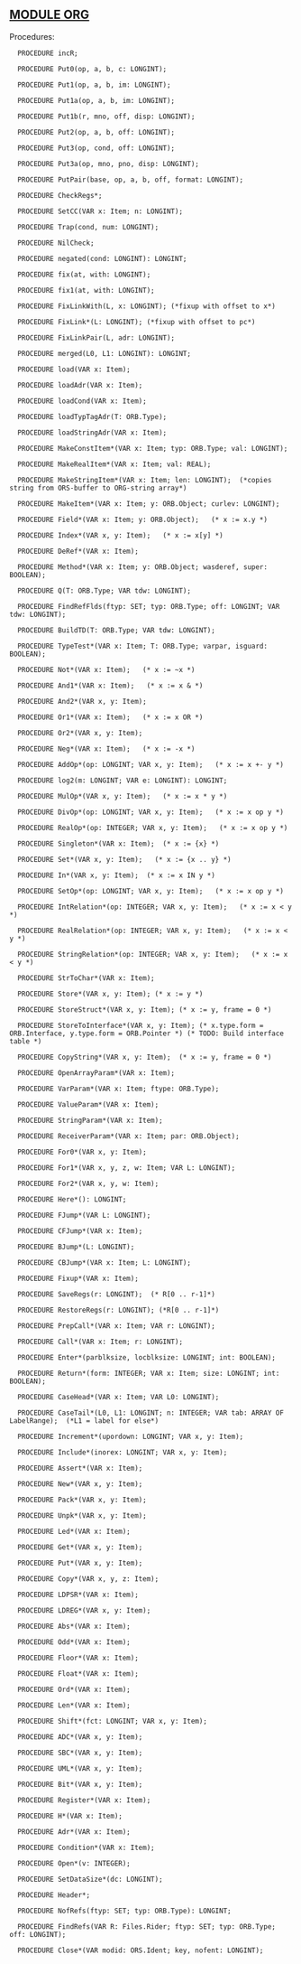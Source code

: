 
## [MODULE ORG](https://github.com/io-core/Build/blob/main/ORG.Mod)

Procedures:

```
  PROCEDURE incR;
```
```
  PROCEDURE Put0(op, a, b, c: LONGINT);
```
```
  PROCEDURE Put1(op, a, b, im: LONGINT);
```
```
  PROCEDURE Put1a(op, a, b, im: LONGINT);
```
```
  PROCEDURE Put1b(r, mno, off, disp: LONGINT);
```
```
  PROCEDURE Put2(op, a, b, off: LONGINT);
```
```
  PROCEDURE Put3(op, cond, off: LONGINT);
```
```
  PROCEDURE Put3a(op, mno, pno, disp: LONGINT);
```
```
  PROCEDURE PutPair(base, op, a, b, off, format: LONGINT);
```
```
  PROCEDURE CheckRegs*;
```
```
  PROCEDURE SetCC(VAR x: Item; n: LONGINT);
```
```
  PROCEDURE Trap(cond, num: LONGINT);
```
```
  PROCEDURE NilCheck;
```
```
  PROCEDURE negated(cond: LONGINT): LONGINT;
```
```
  PROCEDURE fix(at, with: LONGINT);
```
```
  PROCEDURE fix1(at, with: LONGINT);
```
```
  PROCEDURE FixLinkWith(L, x: LONGINT); (*fixup with offset to x*)
```
```
  PROCEDURE FixLink*(L: LONGINT); (*fixup with offset to pc*)
```
```
  PROCEDURE FixLinkPair(L, adr: LONGINT);
```
```
  PROCEDURE merged(L0, L1: LONGINT): LONGINT;
```
```
  PROCEDURE load(VAR x: Item);
```
```
  PROCEDURE loadAdr(VAR x: Item);
```
```
  PROCEDURE loadCond(VAR x: Item);
```
```
  PROCEDURE loadTypTagAdr(T: ORB.Type);
```
```
  PROCEDURE loadStringAdr(VAR x: Item);
```
```
  PROCEDURE MakeConstItem*(VAR x: Item; typ: ORB.Type; val: LONGINT);
```
```
  PROCEDURE MakeRealItem*(VAR x: Item; val: REAL);
```
```
  PROCEDURE MakeStringItem*(VAR x: Item; len: LONGINT);  (*copies string from ORS-buffer to ORG-string array*)
```
```
  PROCEDURE MakeItem*(VAR x: Item; y: ORB.Object; curlev: LONGINT);
```
```
  PROCEDURE Field*(VAR x: Item; y: ORB.Object);   (* x := x.y *)
```
```
  PROCEDURE Index*(VAR x, y: Item);   (* x := x[y] *)
```
```
  PROCEDURE DeRef*(VAR x: Item);
```
```
  PROCEDURE Method*(VAR x: Item; y: ORB.Object; wasderef, super: BOOLEAN);
```
```
  PROCEDURE Q(T: ORB.Type; VAR tdw: LONGINT);
```
```
  PROCEDURE FindRefFlds(ftyp: SET; typ: ORB.Type; off: LONGINT; VAR tdw: LONGINT);
```
```
  PROCEDURE BuildTD(T: ORB.Type; VAR tdw: LONGINT);
```
```
  PROCEDURE TypeTest*(VAR x: Item; T: ORB.Type; varpar, isguard: BOOLEAN);
```
```
  PROCEDURE Not*(VAR x: Item);   (* x := ~x *)
```
```
  PROCEDURE And1*(VAR x: Item);   (* x := x & *)
```
```
  PROCEDURE And2*(VAR x, y: Item);
```
```
  PROCEDURE Or1*(VAR x: Item);   (* x := x OR *)
```
```
  PROCEDURE Or2*(VAR x, y: Item);
```
```
  PROCEDURE Neg*(VAR x: Item);   (* x := -x *)
```
```
  PROCEDURE AddOp*(op: LONGINT; VAR x, y: Item);   (* x := x +- y *)
```
```
  PROCEDURE log2(m: LONGINT; VAR e: LONGINT): LONGINT;
```
```
  PROCEDURE MulOp*(VAR x, y: Item);   (* x := x * y *)
```
```
  PROCEDURE DivOp*(op: LONGINT; VAR x, y: Item);   (* x := x op y *)
```
```
  PROCEDURE RealOp*(op: INTEGER; VAR x, y: Item);   (* x := x op y *)
```
```
  PROCEDURE Singleton*(VAR x: Item);  (* x := {x} *)
```
```
  PROCEDURE Set*(VAR x, y: Item);   (* x := {x .. y} *)
```
```
  PROCEDURE In*(VAR x, y: Item);  (* x := x IN y *)
```
```
  PROCEDURE SetOp*(op: LONGINT; VAR x, y: Item);   (* x := x op y *)
```
```
  PROCEDURE IntRelation*(op: INTEGER; VAR x, y: Item);   (* x := x < y *)
```
```
  PROCEDURE RealRelation*(op: INTEGER; VAR x, y: Item);   (* x := x < y *)
```
```
  PROCEDURE StringRelation*(op: INTEGER; VAR x, y: Item);   (* x := x < y *)
```
```
  PROCEDURE StrToChar*(VAR x: Item);
```
```
  PROCEDURE Store*(VAR x, y: Item); (* x := y *)
```
```
  PROCEDURE StoreStruct*(VAR x, y: Item); (* x := y, frame = 0 *)
```
```
  PROCEDURE StoreToInterface*(VAR x, y: Item); (* x.type.form = ORB.Interface, y.type.form = ORB.Pointer *) (* TODO: Build interface table *)
```
```
  PROCEDURE CopyString*(VAR x, y: Item);  (* x := y, frame = 0 *) 
```
```
  PROCEDURE OpenArrayParam*(VAR x: Item);
```
```
  PROCEDURE VarParam*(VAR x: Item; ftype: ORB.Type);
```
```
  PROCEDURE ValueParam*(VAR x: Item);
```
```
  PROCEDURE StringParam*(VAR x: Item);
```
```
  PROCEDURE ReceiverParam*(VAR x: Item; par: ORB.Object);
```
```
  PROCEDURE For0*(VAR x, y: Item);
```
```
  PROCEDURE For1*(VAR x, y, z, w: Item; VAR L: LONGINT);
```
```
  PROCEDURE For2*(VAR x, y, w: Item);
```
```
  PROCEDURE Here*(): LONGINT;
```
```
  PROCEDURE FJump*(VAR L: LONGINT);
```
```
  PROCEDURE CFJump*(VAR x: Item);
```
```
  PROCEDURE BJump*(L: LONGINT);
```
```
  PROCEDURE CBJump*(VAR x: Item; L: LONGINT);
```
```
  PROCEDURE Fixup*(VAR x: Item);
```
```
  PROCEDURE SaveRegs(r: LONGINT);  (* R[0 .. r-1]*)
```
```
  PROCEDURE RestoreRegs(r: LONGINT); (*R[0 .. r-1]*)
```
```
  PROCEDURE PrepCall*(VAR x: Item; VAR r: LONGINT);
```
```
  PROCEDURE Call*(VAR x: Item; r: LONGINT);
```
```
  PROCEDURE Enter*(parblksize, locblksize: LONGINT; int: BOOLEAN);
```
```
  PROCEDURE Return*(form: INTEGER; VAR x: Item; size: LONGINT; int: BOOLEAN);
```
```
  PROCEDURE CaseHead*(VAR x: Item; VAR L0: LONGINT);
```
```
  PROCEDURE CaseTail*(L0, L1: LONGINT; n: INTEGER; VAR tab: ARRAY OF LabelRange);  (*L1 = label for else*)
```
```
  PROCEDURE Increment*(upordown: LONGINT; VAR x, y: Item);
```
```
  PROCEDURE Include*(inorex: LONGINT; VAR x, y: Item);
```
```
  PROCEDURE Assert*(VAR x: Item);
```
```
  PROCEDURE New*(VAR x, y: Item);
```
```
  PROCEDURE Pack*(VAR x, y: Item);
```
```
  PROCEDURE Unpk*(VAR x, y: Item);
```
```
  PROCEDURE Led*(VAR x: Item);
```
```
  PROCEDURE Get*(VAR x, y: Item);
```
```
  PROCEDURE Put*(VAR x, y: Item);
```
```
  PROCEDURE Copy*(VAR x, y, z: Item);
```
```
  PROCEDURE LDPSR*(VAR x: Item);
```
```
  PROCEDURE LDREG*(VAR x, y: Item);
```
```
  PROCEDURE Abs*(VAR x: Item);
```
```
  PROCEDURE Odd*(VAR x: Item);
```
```
  PROCEDURE Floor*(VAR x: Item);
```
```
  PROCEDURE Float*(VAR x: Item);
```
```
  PROCEDURE Ord*(VAR x: Item);
```
```
  PROCEDURE Len*(VAR x: Item);
```
```
  PROCEDURE Shift*(fct: LONGINT; VAR x, y: Item);
```
```
  PROCEDURE ADC*(VAR x, y: Item);
```
```
  PROCEDURE SBC*(VAR x, y: Item);
```
```
  PROCEDURE UML*(VAR x, y: Item);
```
```
  PROCEDURE Bit*(VAR x, y: Item);
```
```
  PROCEDURE Register*(VAR x: Item);
```
```
  PROCEDURE H*(VAR x: Item);
```
```
  PROCEDURE Adr*(VAR x: Item);
```
```
  PROCEDURE Condition*(VAR x: Item);
```
```
  PROCEDURE Open*(v: INTEGER);
```
```
  PROCEDURE SetDataSize*(dc: LONGINT);
```
```
  PROCEDURE Header*;
```
```
  PROCEDURE NofRefs(ftyp: SET; typ: ORB.Type): LONGINT;
```
```
  PROCEDURE FindRefs(VAR R: Files.Rider; ftyp: SET; typ: ORB.Type; off: LONGINT);
```
```
  PROCEDURE Close*(VAR modid: ORS.Ident; key, nofent: LONGINT);
```
